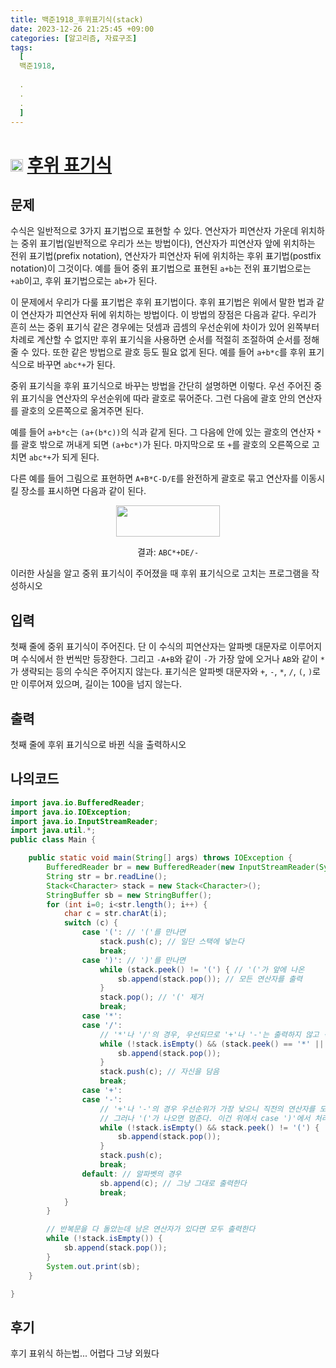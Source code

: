 ```yaml
---
title: 백준1918_후위표기식(stack)
date: 2023-12-26 21:25:45 +09:00
categories: [알고리즘, 자료구조]
tags:
  [
  백준1918,
  
  .
  .
  .
  ]
---
```


# <img width="20px"  src="https://d2gd6pc034wcta.cloudfront.net/tier/14.svg" class="solvedac-tier"> [후위 표기식](https://www.acmicpc.net/problem/1918) 


## 문제
<p>수식은 일반적으로 3가지 표기법으로 표현할 수 있다. 연산자가 피연산자 가운데 위치하는 중위 표기법(일반적으로 우리가 쓰는 방법이다), 연산자가 피연산자 앞에 위치하는 전위 표기법(prefix notation), 연산자가 피연산자 뒤에 위치하는 후위 표기법(postfix notation)이 그것이다. 예를 들어 중위 표기법으로 표현된 <code>a+b</code>는 전위 표기법으로는 <code>+ab</code>이고, 후위 표기법으로는 <code>ab+</code>가 된다.</p>

<p>이 문제에서 우리가 다룰 표기법은 후위 표기법이다. 후위 표기법은 위에서 말한 법과 같이 연산자가 피연산자 뒤에 위치하는 방법이다. 이 방법의 장점은 다음과 같다. 우리가 흔히 쓰는 중위 표기식 같은 경우에는 덧셈과 곱셈의 우선순위에 차이가 있어 왼쪽부터 차례로 계산할 수 없지만 후위 표기식을 사용하면 순서를 적절히 조절하여 순서를 정해줄 수 있다. 또한 같은 방법으로 괄호 등도 필요 없게 된다. 예를 들어 <code>a+b*c</code>를 후위 표기식으로 바꾸면 <code>abc*+</code>가 된다.</p>

<p>중위 표기식을 후위 표기식으로 바꾸는 방법을 간단히 설명하면 이렇다. 우선 주어진 중위 표기식을 연산자의 우선순위에 따라 괄호로 묶어준다. 그런 다음에 괄호 안의 연산자를 괄호의 오른쪽으로 옮겨주면 된다.</p>

<p>예를 들어 <code>a+b*c</code>는 <code>(a+(b*c))</code>의 식과 같게 된다. 그 다음에 안에 있는 괄호의 연산자 <code>*</code>를 괄호 밖으로 꺼내게 되면 <code>(a+bc*)</code>가 된다. 마지막으로 또 <code>+</code>를 괄호의 오른쪽으로 고치면 <code>abc*+</code>가 되게 된다.</p>

<p>다른 예를 들어 그림으로 표현하면 <code>A+B*C-D/E</code>를 완전하게 괄호로 묶고 연산자를 이동시킬 장소를 표시하면 다음과 같이 된다.</p>

<p style="text-align: center;"><img alt="" src="https://upload.acmicpc.net/5aad2feb-d9fc-430a-954d-73a06ba0215f/-/preview/" style="width: 166px; height: 50px;"></p>

<p style="text-align: center;">결과: <code>ABC*+DE/-</code></p>

<p>이러한 사실을 알고 중위 표기식이 주어졌을 때 후위 표기식으로 고치는 프로그램을 작성하시오</p>

## 입력
<p>첫째 줄에 중위 표기식이 주어진다. 단 이 수식의 피연산자는 알파벳 대문자로 이루어지며 수식에서 한 번씩만 등장한다. 그리고 <code>-A+B</code>와 같이 <code>-</code>가 가장 앞에 오거나 <code>AB</code>와 같이 <code>*</code>가 생략되는 등의 수식은 주어지지 않는다. 표기식은 알파벳 대문자와 <code>+</code>, <code>-</code>, <code>*</code>, <code>/</code>, <code>(</code>, <code>)</code>로만 이루어져 있으며, 길이는 100을 넘지 않는다. </p>

## 출력
<p>첫째 줄에 후위 표기식으로 바뀐 식을 출력하시오</p>

## 나의코드
```java
import java.io.BufferedReader;
import java.io.IOException;
import java.io.InputStreamReader;
import java.util.*;
public class Main {

    public static void main(String[] args) throws IOException {
        BufferedReader br = new BufferedReader(new InputStreamReader(System.in));
        String str = br.readLine();
        Stack<Character> stack = new Stack<Character>();
        StringBuffer sb = new StringBuffer();
        for (int i=0; i<str.length(); i++) {
            char c = str.charAt(i);
            switch (c) {
                case '(': // '('를 만나면
                    stack.push(c); // 일단 스택에 넣는다
                    break;
                case ')': // ')'를 만나면
                    while (stack.peek() != '(') { // '('가 앞에 나온
                        sb.append(stack.pop()); // 모든 연산자를 출력
                    }
                    stack.pop(); // '(' 제거
                    break;
                case '*':
                case '/':
                    // '*'나 '/'의 경우, 우선되므로 '+'나 '-'는 출력하지 않고 직전의 '*'와 '/'만 모두 출력한다
                    while (!stack.isEmpty() && (stack.peek() == '*' || stack.peek() == '/')) {
                        sb.append(stack.pop());
                    }
                    stack.push(c); // 자신을 담음
                    break;
                case '+':
                case '-':
                    // '+'나 '-'의 경우 우선순위가 가장 낮으니 직전의 연산자를 모두 출력한다
                    // 그러나 '('가 나오면 멈춘다. 이건 위에서 case ')'에서 처리해야 함!
                    while (!stack.isEmpty() && stack.peek() != '(') {
                        sb.append(stack.pop());
                    }
                    stack.push(c);
                    break;
                default: // 알파벳의 경우
                    sb.append(c); // 그냥 그대로 출력한다
                    break;
            }
        }

        // 반복문을 다 돌았는데 남은 연산자가 있다면 모두 출력한다
        while (!stack.isEmpty()) {
            sb.append(stack.pop());
        }
        System.out.print(sb);
    }

}


```

## 후기
<p>후기 표위식 하는법... 어렵다 그냥 외웠다</p>
